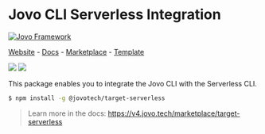 # Jovo CLI Serverless Integration

[![Jovo Framework](https://v4.jovo.tech/img/github-header.png)](https://v4.jovo.tech)

<p>
<a href="https://v4.jovo.tech" target="_blank">Website</a> -  <a href="https://v4.jovo.tech/docs" target="_blank">Docs</a> - <a href="https://v4.jovo.tech/marketplace" target="_blank">Marketplace</a> - <a href="https://github.com/jovotech/jovo-v4-template" target="_blank">Template</a>   
</p>

<p>
<a href="https://www.npmjs.com/package/@jovotech/target-serverless" target="_blank"><img src="https://badge.fury.io/js/@jovotech%2Ftarget-serverless.svg"></a>      
<a href="https://opencollective.com/jovo-framework" target="_blank"><img src="https://opencollective.com/jovo-framework/tiers/badge.svg"></a>
</p>

This package enables you to integrate the Jovo CLI with the Serverless CLI.

```bash
$ npm install -g @jovotech/target-serverless
```

> Learn more in the docs: https://v4.jovo.tech/marketplace/target-serverless
